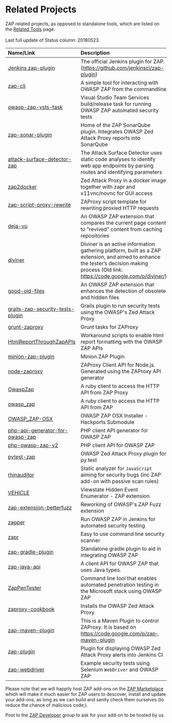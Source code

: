 # Related Projects

ZAP related projects, as opposed to standalone tools, which are listed on the [Related Tools](RelatedTools) page.
<br><br>
Last full update of Status column: 20180523.

| **Name/Link** | **Description** | **Status** |
|:--------------|:----------------|------------|
| [Jenkins zap-plugin](https://wiki.jenkins.io/display/JENKINS/zap+plugin) | The official Jenkins plugin for ZAP. (https://github.com/jenkinsci/zap-plugin) | Active |
| [zap-cli](https://github.com/Grunny/zap-cli) | A simple tool for interacting with OWASP ZAP from the commandline | Active |
| [owasp-zap-vsts-task](https://github.com/kasunkv/owasp-zap-vsts-task) | Visual Studio Team Services build/release task for running OWASP ZAP automated security tests | Active |
| [zap-sonar-plugin](https://github.com/Coveros/zap-sonar-plugin) | Home of the ZAP SonarQube plugin. Integrates OWASP Zed Attack Proxy reports into SonarQube | Active |
| [attack-surface-detector-zap](https://github.com/secdec/attack-surface-detector-zap) | The Attack Surface Detector uses static code analyses to identify web app endpoints by parsing routes and identifying parameters | Active |
| [zap2docker](https://registry.hub.docker.com/u/samuliel/zap2docker/) | Zed Attack Proxy in a docker image together with zapr and x11vnc/novnc for GUI access | Stale<br><sub>The ZAP project now maintains docker images: https://github.com/zaproxy/zaproxy/wiki/Downloads#docker</sub> |
| [zap-script-proxy-rewrite](https://github.com/ncjones/zap-script-proxy-rewrite) | ZAProxy script template for rewriting proxied HTTP requests | Stale<br><sub>Should still work</sub> |
| [deja-vu](https://github.com/hacktics/deja-vu) | An OWASP ZAP extension that compares the current page content to "revived" content from caching repositories | Stale |
| [diviner](https://github.com/hacktics/diviner) | Diviner is an active information gathering platform, built as a ZAP extension, and aimed to enhance the tester’s decision making process (Old link: https://code.google.com/p/diviner/) | Stale |
| [good-old-files](https://github.com/hacktics/good-old-files) | An OWASP ZAP extension that enhances the detection of obsolete and hidden files | Stale |
| [grails-zap-security-tests-plugin](https://github.com/theratpack/grails-zap-security-tests-plugin) | Grails plugin to run security tests using the OWASP's Zed Attack Proxy | Stale |
| [grunt-zaproxy](https://github.com/TeamPraxis/grunt-zaproxy) | Grunt tasks for ZAProxy |  Stale |
| [HtmlReportThroughZapAPIs](https://github.com/gmaran23/HtmlReportThroughZapAPIs) | Workaround scripts to enable html report formatting with the OWASP ZAP APIs | Stale |
| [minion-zap-plugin](https://github.com/mozilla/minion-zap-plugin) | Minion ZAP Plugin | Stale |
| [node-zaproxy](https://www.npmjs.org/package/zaproxy) | ZAProxy Client API for Node.js. Generated using the ZAProxy API generator | &nbsp; |
| [OwaspZap](https://github.com/SUSE/owasp_zap) | A ruby client to access the HTTP API from ZAP Proxy | Stale |
| [owasp\_zap](https://github.com/vpereira/owasp_zap) | A ruby client to access the HTTP API from ZAP | Stale |
| [OWASP\_ZAP-OSX](https://github.com/BuddhaLabs/OWASP_ZAP-OSX) | OWASP ZAP OSX Installer - Hackports Submodule | Stale |
| [php-api-generator-for-owasp-zap](https://github.com/yukisov/php-api-generator-for-owasp-zap) | PHP client API generator for OWASP ZAP | Stale |
| [php-owasp-zap-v2](https://github.com/yukisov/php-owasp-zap-v2) | PHP client API for OWASP ZAP | Stale |
| [pytest-zap](https://github.com/davehunt/pytest-zap) | OWASP Zed Attack Proxy plugin for py.test | Stale |
| [rhinauditor](https://github.com/h3xstream/rhinauditor) | Static analyzer for `JavaScript` aiming for security bugs (inc ZAP add-on with passive scan rules) | Stale |
| [VEHICLE](https://github.com/hacktics/vehicle/) | Viewstate Hidden Event Enumerator - ZAP extension | Stale |
| [zap-extension-betterfuzz](https://github.com/lightsey/zap-extension-betterfuzz) | Reworking of OWASP's ZAP Fuzz extension | Stale |
| [zapper](https://github.com/adedayo/zapper) | Run OWASP ZAP in Jenkins for automated security testing | Stale |
| [zapr](https://github.com/garethr/zapr) | Easy to use command line security scanner | Stale |
| [zap-gradle-plugin](https://github.com/PROSPricing/zap-gradle-plugin) | Standalone gradle plugin to aid in integrating OWASP ZAP | Stale |
| [zap-java-api](https://github.com/continuumsecurity/zap-java-api) | A client API for OWASP ZAP that uses Java types. | Stale?<br><sub>Last updated 11months ago</sub> |
| [ZapPenTester](https://github.com/gustavorhm/ZapPenTester) | Command line tool that enables automated penetration testing in the Microsoft stack using OWASP ZAP | Stale |
| [zaproxy-cookbook](https://github.com/bendodd/zaproxy-cookbook) | Installs the OWASP Zed Attack Proxy | Stale |
| [zap-maven-plugin](https://github.com/ShiNoSenshi/zap-maven-plugin) | This is a Maven Plugin to control ZAProxy. It is based on https://code.google.com/p/zap-maven-plugin | Stale |
| [zap-plugin](https://github.com/parrot55/zap-plugin) | Plugin for displaying OWASP Zed Attack Proxy alerts into Jenkins CI | Stale |
| [zap-webdriver](https://github.com/continuumsecurity/zap-webdriver) | Example security tests using Selenium `WebDriver` and OWASP ZAP | Stale |

Please note that we will happily host ZAP add-ons on the [ZAP Marketplace](https://github.com/zaproxy/zap-extensions/) which will make it much easier for ZAP users to descover, install and update your add-ons, as long as we can build and sanity check them ourselves (to reduce the chance of malicious code;).

Post to the [ZAP Developer](https://groups.google.com/group/zaproxy-develop) group to ask for your add-on to be hosted by us.